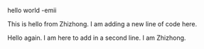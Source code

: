 hello world -emii

This is hello from Zhizhong. I am adding a new line of code here.

Hello again. I am here to add in a second line. I am Zhizhong.
